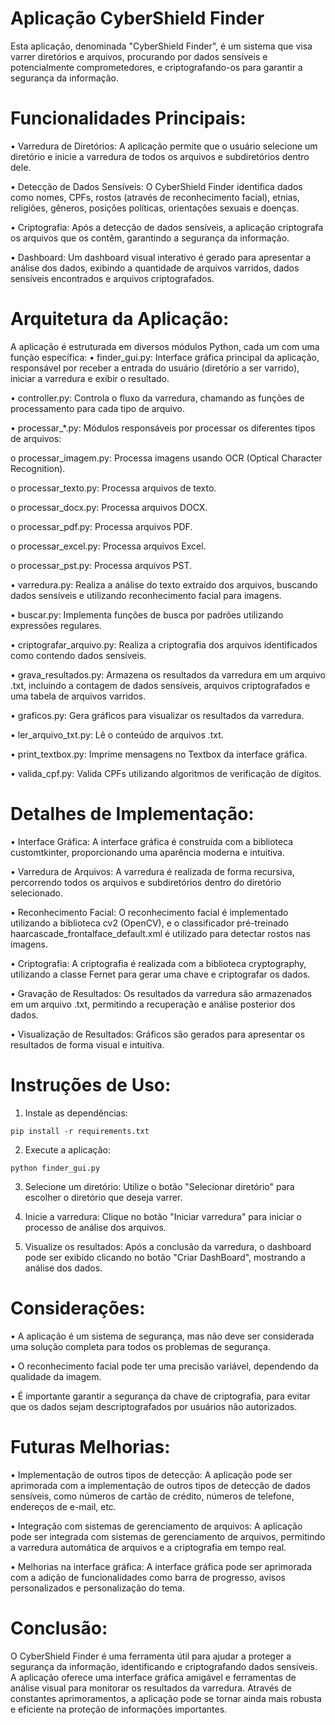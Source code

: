 # Aplicação CyberShield Finder
Esta aplicação, denominada "CyberShield Finder", é um sistema que visa varrer diretórios e arquivos, procurando por dados sensíveis e potencialmente comprometedores, e criptografando-os para garantir a segurança da informação.
    
# Funcionalidades Principais:
•	Varredura de Diretórios: A aplicação permite que o usuário selecione um diretório e inicie a varredura de todos os arquivos e subdiretórios dentro dele.

•	Detecção de Dados Sensíveis: O CyberShield Finder identifica dados como nomes, CPFs, rostos (através de reconhecimento facial), etnias, religiões, gêneros, posições políticas, orientações sexuais e doenças.

•	Criptografia: Após a detecção de dados sensíveis, a aplicação criptografa os arquivos que os contêm, garantindo a segurança da informação.

•	Dashboard: Um dashboard visual interativo é gerado para apresentar a análise dos dados, exibindo a quantidade de arquivos varridos, dados sensíveis encontrados e arquivos criptografados.

# Arquitetura da Aplicação:
A aplicação é estruturada em diversos módulos Python, cada um com uma função específica:
•	finder_gui.py: Interface gráfica principal da aplicação, responsável por receber a entrada do usuário (diretório a ser varrido), iniciar a varredura e exibir o resultado.

•	controller.py: Controla o fluxo da varredura, chamando as funções de processamento para cada tipo de arquivo.

•	processar_*.py: Módulos responsáveis por processar os diferentes tipos de arquivos:

   o	processar_imagem.py: Processa imagens usando OCR (Optical Character Recognition).

   o	processar_texto.py: Processa arquivos de texto.

   o	processar_docx.py: Processa arquivos DOCX.

   o	processar_pdf.py: Processa arquivos PDF.

   o	processar_excel.py: Processa arquivos Excel.

   o	processar_pst.py: Processa arquivos PST.
    
•	varredura.py: Realiza a análise do texto extraído dos arquivos, buscando dados sensíveis e utilizando reconhecimento facial para imagens.

•	buscar.py: Implementa funções de busca por padrões utilizando expressões regulares.

•	criptografar_arquivo.py: Realiza a criptografia dos arquivos identificados como contendo dados sensíveis.

•	grava_resultados.py: Armazena os resultados da varredura em um arquivo .txt, incluindo a contagem de dados sensíveis, arquivos criptografados e uma tabela de arquivos varridos.

•	graficos.py: Gera gráficos para visualizar os resultados da varredura.

•	ler_arquivo_txt.py: Lê o conteúdo de arquivos .txt.

•	print_textbox.py: Imprime mensagens no Textbox da interface gráfica.

•	valida_cpf.py: Valida CPFs utilizando algoritmos de verificação de dígitos.

    
# Detalhes de Implementação:
•	Interface Gráfica: A interface gráfica é construída com a biblioteca customtkinter, proporcionando uma aparência moderna e intuitiva.

•	Varredura de Arquivos: A varredura é realizada de forma recursiva, percorrendo todos os arquivos e subdiretórios dentro do diretório selecionado.

•	Reconhecimento Facial: O reconhecimento facial é implementado utilizando a biblioteca cv2 (OpenCV), e o classificador pré-treinado haarcascade_frontalface_default.xml é utilizado para detectar rostos nas imagens.

•	Criptografia: A criptografia é realizada com a biblioteca cryptography, utilizando a classe Fernet para gerar uma chave e criptografar os dados.

•	Gravação de Resultados: Os resultados da varredura são armazenados em um arquivo .txt, permitindo a recuperação e análise posterior dos dados.

•	Visualização de Resultados: Gráficos são gerados para apresentar os resultados de forma visual e intuitiva.

    
# Instruções de Uso:
1.	Instale as dependências:
```
pip install -r requirements.txt
```

2.	Execute a aplicação:
```
python finder_gui.py
```

3.	Selecione um diretório: Utilize o botão "Selecionar diretório" para escolher o diretório que deseja varrer.

4.	Inicie a varredura: Clique no botão "Iniciar varredura" para iniciar o processo de análise dos arquivos.

5.	Visualize os resultados: Após a conclusão da varredura, o dashboard pode ser exibido clicando no botão "Criar DashBoard", mostrando a análise dos dados.

# Considerações:
•	A aplicação é um sistema de segurança, mas não deve ser considerada uma solução completa para todos os problemas de segurança.

•	O reconhecimento facial pode ter uma precisão variável, dependendo da qualidade da imagem.

•	É importante garantir a segurança da chave de criptografia, para evitar que os dados sejam descriptografados por usuários não autorizados.
    
# Futuras Melhorias:
•	Implementação de outros tipos de detecção: A aplicação pode ser aprimorada com a implementação de outros tipos de detecção de dados sensíveis, como números de cartão de crédito, números de telefone, endereços de e-mail, etc.

•	Integração com sistemas de gerenciamento de arquivos: A aplicação pode ser integrada com sistemas de gerenciamento de arquivos, permitindo a varredura automática de arquivos e a criptografia em tempo real.

•	Melhorias na interface gráfica: A interface gráfica pode ser aprimorada com a adição de funcionalidades como barra de progresso, avisos personalizados e personalização do tema.
    
# Conclusão:
O CyberShield Finder é uma ferramenta útil para ajudar a proteger a segurança da informação, identificando e criptografando dados sensíveis. A aplicação oferece uma interface gráfica amigável e ferramentas de análise visual para monitorar os resultados da varredura. Através de constantes aprimoramentos, a aplicação pode se tornar ainda mais robusta e eficiente na proteção de informações importantes.

